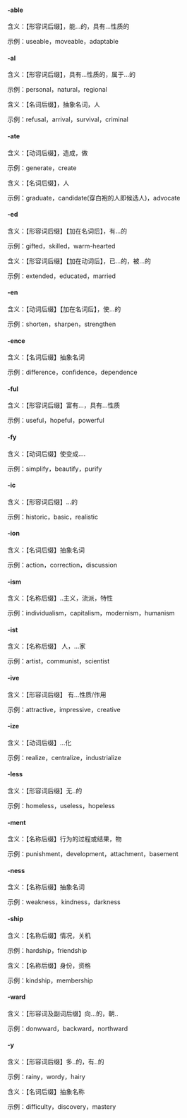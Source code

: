 #### -able

含义：【形容词后缀】，能...的，具有...性质的

示例：useable，moveable，adaptable



#### -al

含义：【形容词后缀】，具有...性质的，属于...的

示例：personal，natural，regional

含义：【名词后缀】，抽象名词，人

示例：refusal，arrival，survival，criminal



#### -ate

含义：【动词后缀】，造成，做

示例：generate，create

含义：【名词后缀】，人

示例：graduate，candidate(穿白袍的人即候选人)，advocate



#### -ed

含义：【形容词后缀】【加在名词后】，有...的

示例：gifted，skilled，warm-hearted

含义：【形容词后缀】【加在动词后】，已...的，被...的

示例：extended，educated，married



#### -en

含义：【动词后缀】【加在名词后】，使...的

示例：shorten，sharpen，strengthen



#### -ence

含义：【名词后缀】抽象名词

示例：difference，confidence，dependence



#### -ful

含义：【形容词后缀】富有...，具有...性质

示例：useful，hopeful，powerful



#### -fy

含义：【动词后缀】使变成....

示例：simplify，beautify，purify



#### -ic

含义：【形容词后缀】...的

示例：historic，basic，realistic



#### -ion

含义：【名词后缀】抽象名词

示例：action，correction，discussion



#### -ism

含义：【名称后缀】..主义，流派，特性

示例：individualism，capitalism，modernism，humanism



#### -ist

含义：【名称后缀】 人，...家

示例：artist，communist，scientist



#### -ive

含义：【形容词后缀】 有...性质/作用

示例：attractive，impressive，creative



#### -ize

含义：【动词后缀】...化

示例：realize，centralize，industrialize



#### -less

含义：【形容词后缀】无..的

示例：homeless，useless，hopeless



#### -ment

含义：【名称后缀】行为的过程或结果，物

示例：punishment，development，attachment，basement



#### -ness

含义：【名称后缀】抽象名词

示例：weakness，kindness，darkness



#### -ship

含义：【名称后缀】情况，关机

示例：hardship，friendship

含义：【名称后缀】身份，资格

示例：kindship，membership



#### -ward

含义：【形容词及副词后缀】向...的，朝..

示例：donwward，backward，northward



#### -y

含义：【形容词后缀】多..的，有..的

示例：rainy，wordy，hairy

含义：【名词后缀】抽象名称

示例：difficulty，discovery，mastery



















